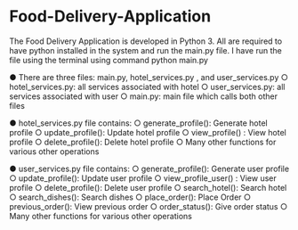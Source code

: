# Food-Delivery-Application

The Food Delivery Application is developed in Python 3. All are required to have python installed in the system and run the main.py file. I have run the file using the terminal
using command python main.py

● There are three files: main.py, hotel_services.py , and user_services.py
  ○ hotel_services.py: all services associated with hotel
  ○ user_services.py: all services associated with user
  ○ main.py: main file which calls both other files
  
● hotel_services.py file contains:
  ○ generate_profile(): Generate hotel profile
  ○ update_profile(): Update hotel profile
  ○ view_profile() : View hotel profile
  ○ delete_profile(): Delete hotel profile
  ○ Many other functions for various other operations
  
● user_services.py file contains:
  ○ generate_profile(): Generate user profile
  ○ update_profile(): Update user profile
  ○ view_profile_user() : View user profile
  ○ delete_profile(): Delete user profile
  ○ search_hotel(): Search hotel
  ○ search_dishes(): Search dishes
  ○ place_order(): Place Order
  ○ previous_order(): View previous order
  ○ order_status(): Give order status
  ○ Many other functions for various other operations
